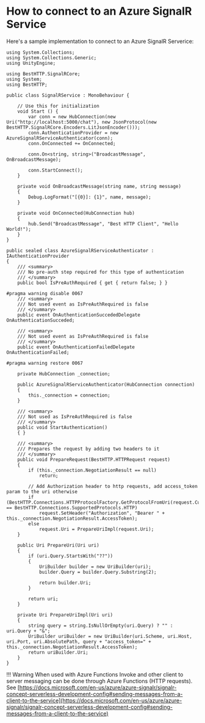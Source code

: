 # How to connect to an Azure SignalR Service

Here's a sample implementation to connect to an Azure SignalR Serverice:

```language-csharp
using System.Collections;
using System.Collections.Generic;
using UnityEngine;
 
using BestHTTP.SignalRCore;
using System;
using BestHTTP;
 
public class SignalRService : MonoBehaviour {
 
    // Use this for initialization
    void Start () {
        var conn = new HubConnection(new Uri("http://localhost:5000/chat"), new JsonProtocol(new BestHTTP.SignalRCore.Encoders.LitJsonEncoder()));
        conn.AuthenticationProvider = new AzureSignalRServiceAuthenticator(conn);
        conn.OnConnected += OnConnected;
		
        conn.On<string, string>("BroadcastMessage", OnBroadcastMessage);
		
        conn.StartConnect();
    }
 
    private void OnBroadcastMessage(string name, string message)
    {
        Debug.LogFormat("[{0}]: {1}", name, message);
    }
 
    private void OnConnected(HubConnection hub)
    {
        hub.Send("BroadcastMessage", "Best HTTP Client", "Hello World!");
    }
}
 
public sealed class AzureSignalRServiceAuthenticator : IAuthenticationProvider
{
    /// <summary>
    /// No pre-auth step required for this type of authentication
    /// </summary>
    public bool IsPreAuthRequired { get { return false; } }
 
#pragma warning disable 0067
    /// <summary>
    /// Not used event as IsPreAuthRequired is false
    /// </summary>
    public event OnAuthenticationSuccededDelegate OnAuthenticationSucceded;
 
    /// <summary>
    /// Not used event as IsPreAuthRequired is false
    /// </summary>
    public event OnAuthenticationFailedDelegate OnAuthenticationFailed;
 
#pragma warning restore 0067
 
    private HubConnection _connection;
 
    public AzureSignalRServiceAuthenticator(HubConnection connection)
    {
        this._connection = connection;
    }
 
    /// <summary>
    /// Not used as IsPreAuthRequired is false
    /// </summary>
    public void StartAuthentication()
    { }
 
    /// <summary>
    /// Prepares the request by adding two headers to it
    /// </summary>
    public void PrepareRequest(BestHTTP.HTTPRequest request)
    {
        if (this._connection.NegotiationResult == null)
            return;
 
        // Add Authorization header to http requests, add access_token param to the uri otherwise
        if (BestHTTP.Connections.HTTPProtocolFactory.GetProtocolFromUri(request.CurrentUri) == BestHTTP.Connections.SupportedProtocols.HTTP)
            request.SetHeader("Authorization", "Bearer " + this._connection.NegotiationResult.AccessToken);
        else
            request.Uri = PrepareUriImpl(request.Uri);
    }
 
    public Uri PrepareUri(Uri uri)
    {
        if (uri.Query.StartsWith("??"))
        {
            UriBuilder builder = new UriBuilder(uri);
            builder.Query = builder.Query.Substring(2);
 
            return builder.Uri;
        }
 
        return uri;
    }
 
    private Uri PrepareUriImpl(Uri uri)
    {
        string query = string.IsNullOrEmpty(uri.Query) ? "" : uri.Query + "&";
        UriBuilder uriBuilder = new UriBuilder(uri.Scheme, uri.Host, uri.Port, uri.AbsolutePath, query + "access_token=" + this._connection.NegotiationResult.AccessToken);
        return uriBuilder.Uri;
    }
}
```

!!! Warning
	When used with Azure Functions Invoke and other client to server messaging can be done through Azure Functions (HTTP requests). See [https://docs.microsoft.com/en-us/azure/azure-signalr/signalr-concept-serverless-development-config#sending-messages-from-a-client-to-the-service](https://docs.microsoft.com/en-us/azure/azure-signalr/signalr-concept-serverless-development-config#sending-messages-from-a-client-to-the-service)